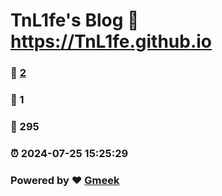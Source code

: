 # TnL1fe's Blog :link: https://TnL1fe.github.io 
### :page_facing_up: [2](https://TnL1fe.github.io/tag.html) 
### :speech_balloon: 1 
### :hibiscus: 295 
### :alarm_clock: 2024-07-25 15:25:29 
### Powered by :heart: [Gmeek](https://github.com/Meekdai/Gmeek)

